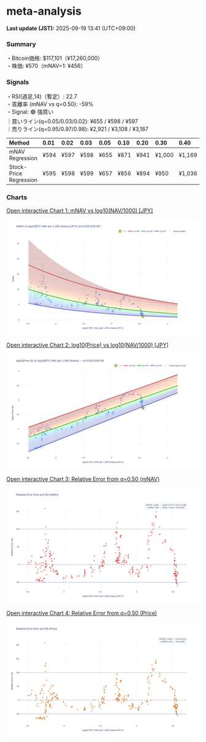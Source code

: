 # meta-analysis


<!--REPORT:START-->
**Last update (JST):** 2025-09-19 13:41 (UTC+09:00)

### Summary
・Bitcoin価格: $117,101（¥17,260,000）  
・株価: ¥570（mNAV=1: ¥456）

### Signals
・RSI(週足,14)（暫定）: 22.7  
・乖離率 (mNAV vs q=0.50): -59%  
・Signal: 🟣 強買い  
｜買いライン(q=0.05/0.03/0.02): ¥655 / ¥598 / ¥597  
｜売りライン(q=0.95/0.97/0.98): ¥2,921 / ¥3,108 / ¥3,187

| Method                 | 0.01   | 0.02   | 0.03   | 0.05   | 0.10   | 0.20   | 0.30   | 0.40   | 0.50   | 0.60   | 0.70   | 0.80   | 0.90   | 0.95   | 0.97   | 0.98   | 0.99   |
|:-----------------------|:-------|:-------|:-------|:-------|:-------|:-------|:-------|:-------|:-------|:-------|:-------|:-------|:-------|:-------|:-------|:-------|:-------|
| mNAV Regression        | ¥594   | ¥597   | ¥598   | ¥655   | ¥871   | ¥941   | ¥1,000 | ¥1,169 | ¥1,293 | ¥1,461 | ¥1,679 | ¥2,165 | ¥2,673 | ¥2,921 | ¥3,108 | ¥3,187 | ¥3,149 |
| Stock-Price Regression | ¥595   | ¥598   | ¥599   | ¥657   | ¥856   | ¥894   | ¥950   | ¥1,036 | ¥1,214 | ¥1,281 | ¥1,500 | ¥2,055 | ¥2,424 | ¥2,743 | ¥2,621 | ¥2,857 | ¥2,870 |

### Charts
[Open interactive Chart 1: mNAV vs log10(NAV/1000) [JPY]](https://tkzm240.github.io/meta-analysis/fig1.html)

![fig1](assets/fig1.png)

[Open interactive Chart 2: log10(Price) vs log10(NAV/1000) [JPY]](https://tkzm240.github.io/meta-analysis/fig2.html)

![fig2](assets/fig2.png)

[Open interactive Chart 3: Relative Error from q=0.50 (mNAV)](https://tkzm240.github.io/meta-analysis/fig3.html)

![fig3](assets/fig3.png)

[Open interactive Chart 4: Relative Error from q=0.50 (Price)](https://tkzm240.github.io/meta-analysis/fig4.html)

![fig4](assets/fig4.png)
<!--REPORT:END-->

